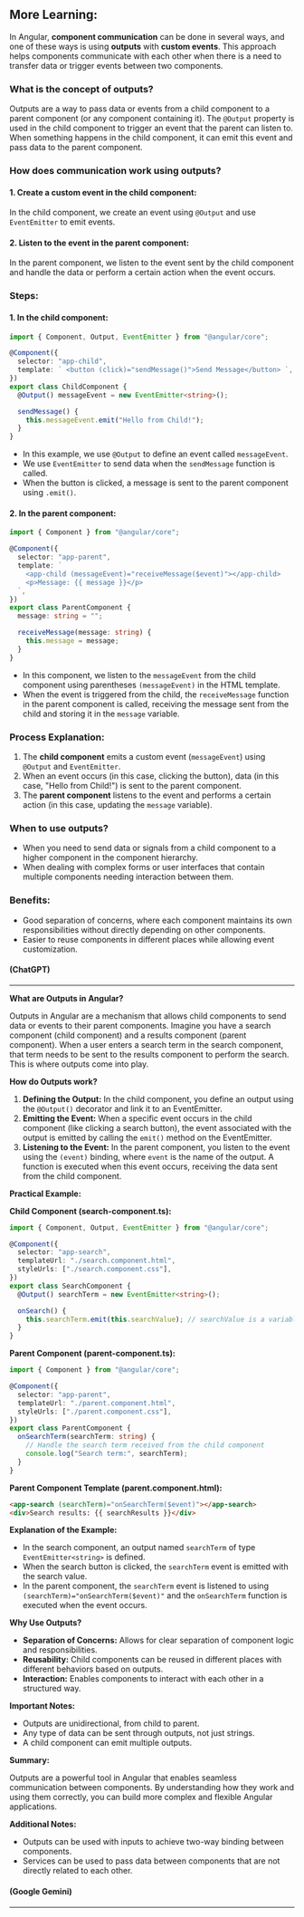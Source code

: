 ## More Learning:

In Angular, **component communication** can be done in several ways, and one of these ways is using **outputs** with **custom events**. This approach helps components communicate with each other when there is a need to transfer data or trigger events between two components.

### What is the concept of outputs?

Outputs are a way to pass data or events from a child component to a parent component (or any component containing it). The `@Output` property is used in the child component to trigger an event that the parent can listen to. When something happens in the child component, it can emit this event and pass data to the parent component.

### How does communication work using outputs?

#### 1. Create a custom event in the child component:

In the child component, we create an event using `@Output` and use `EventEmitter` to emit events.

#### 2. Listen to the event in the parent component:

In the parent component, we listen to the event sent by the child component and handle the data or perform a certain action when the event occurs.

### Steps:

#### 1. In the child component:

```typescript
import { Component, Output, EventEmitter } from "@angular/core";

@Component({
  selector: "app-child",
  template: ` <button (click)="sendMessage()">Send Message</button> `,
})
export class ChildComponent {
  @Output() messageEvent = new EventEmitter<string>();

  sendMessage() {
    this.messageEvent.emit("Hello from Child!");
  }
}
```

- In this example, we use `@Output` to define an event called `messageEvent`.
- We use `EventEmitter` to send data when the `sendMessage` function is called.
- When the button is clicked, a message is sent to the parent component using `.emit()`.

#### 2. In the parent component:

```typescript
import { Component } from "@angular/core";

@Component({
  selector: "app-parent",
  template: `
    <app-child (messageEvent)="receiveMessage($event)"></app-child>
    <p>Message: {{ message }}</p>
  `,
})
export class ParentComponent {
  message: string = "";

  receiveMessage(message: string) {
    this.message = message;
  }
}
```

- In this component, we listen to the `messageEvent` from the child component using parentheses `(messageEvent)` in the HTML template.
- When the event is triggered from the child, the `receiveMessage` function in the parent component is called, receiving the message sent from the child and storing it in the `message` variable.

### Process Explanation:

1. The **child component** emits a custom event (`messageEvent`) using `@Output` and `EventEmitter`.
2. When an event occurs (in this case, clicking the button), data (in this case, "Hello from Child!") is sent to the parent component.
3. The **parent component** listens to the event and performs a certain action (in this case, updating the `message` variable).

### When to use outputs?

- When you need to send data or signals from a child component to a higher component in the component hierarchy.
- When dealing with complex forms or user interfaces that contain multiple components needing interaction between them.

### Benefits:

- Good separation of concerns, where each component maintains its own responsibilities without directly depending on other components.
- Easier to reuse components in different places while allowing event customization.

#### (ChatGPT)

---

**What are Outputs in Angular?**

Outputs in Angular are a mechanism that allows child components to send data or events to their parent components. Imagine you have a search component (child component) and a results component (parent component). When a user enters a search term in the search component, that term needs to be sent to the results component to perform the search. This is where outputs come into play.

**How do Outputs work?**

1. **Defining the Output:** In the child component, you define an output using the `@Output()` decorator and link it to an EventEmitter.
2. **Emitting the Event:** When a specific event occurs in the child component (like clicking a search button), the event associated with the output is emitted by calling the `emit()` method on the EventEmitter.
3. **Listening to the Event:** In the parent component, you listen to the event using the `(event)` binding, where `event` is the name of the output. A function is executed when this event occurs, receiving the data sent from the child component.

**Practical Example:**

**Child Component (search-component.ts):**

```typescript
import { Component, Output, EventEmitter } from "@angular/core";

@Component({
  selector: "app-search",
  templateUrl: "./search.component.html",
  styleUrls: ["./search.component.css"],
})
export class SearchComponent {
  @Output() searchTerm = new EventEmitter<string>();

  onSearch() {
    this.searchTerm.emit(this.searchValue); // searchValue is a variable containing the search term
  }
}
```

**Parent Component (parent-component.ts):**

```typescript
import { Component } from "@angular/core";

@Component({
  selector: "app-parent",
  templateUrl: "./parent.component.html",
  styleUrls: ["./parent.component.css"],
})
export class ParentComponent {
  onSearchTerm(searchTerm: string) {
    // Handle the search term received from the child component
    console.log("Search term:", searchTerm);
  }
}
```

**Parent Component Template (parent.component.html):**

```html
<app-search (searchTerm)="onSearchTerm($event)"></app-search>
<div>Search results: {{ searchResults }}</div>
```

**Explanation of the Example:**

- In the search component, an output named `searchTerm` of type `EventEmitter<string>` is defined.
- When the search button is clicked, the `searchTerm` event is emitted with the search value.
- In the parent component, the `searchTerm` event is listened to using `(searchTerm)="onSearchTerm($event)"` and the `onSearchTerm` function is executed when the event occurs.

**Why Use Outputs?**

- **Separation of Concerns:** Allows for clear separation of component logic and responsibilities.
- **Reusability:** Child components can be reused in different places with different behaviors based on outputs.
- **Interaction:** Enables components to interact with each other in a structured way.

**Important Notes:**

- Outputs are unidirectional, from child to parent.
- Any type of data can be sent through outputs, not just strings.
- A child component can emit multiple outputs.

**Summary:**

Outputs are a powerful tool in Angular that enables seamless communication between components. By understanding how they work and using them correctly, you can build more complex and flexible Angular applications.

**Additional Notes:**

- Outputs can be used with inputs to achieve two-way binding between components.
- Services can be used to pass data between components that are not directly related to each other.

#### (Google Gemini)

---
